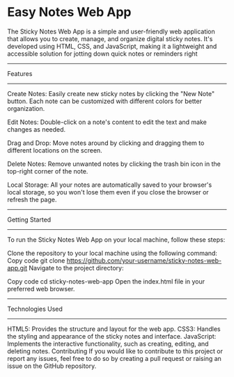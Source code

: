 # Easy Notes Web App
The Sticky Notes Web App is a simple and user-friendly web application that allows you to create, manage, and organize digital sticky notes. It's developed using HTML, CSS, and JavaScript, making it a lightweight and accessible solution for jotting down quick notes or reminders right
***


Features
***
Create Notes: Easily create new sticky notes by clicking the "New Note" button. Each note can be customized with different colors for better organization.

Edit Notes: Double-click on a note's content to edit the text and make changes as needed.

Drag and Drop: Move notes around by clicking and dragging them to different locations on the screen.

Delete Notes: Remove unwanted notes by clicking the trash bin icon in the top-right corner of the note.

Local Storage: All your notes are automatically saved to your browser's local storage, so you won't lose them even if you close the browser or refresh the page.
***

Getting Started
***
To run the Sticky Notes Web App on your local machine, follow these steps:

Clone the repository to your local machine using the following command:
Copy code
git clone https://github.com/your-username/sticky-notes-web-app.git
Navigate to the project directory:

Copy code
cd sticky-notes-web-app
Open the index.html file in your preferred web browser.


***
Technologies Used
***
HTML5: Provides the structure and layout for the web app.
CSS3: Handles the styling and appearance of the sticky notes and interface.
JavaScript: Implements the interactive functionality, such as creating, editing, and deleting notes.
Contributing
If you would like to contribute to this project or report any issues, feel free to do so by creating a pull request or raising an issue on the GitHub repository.




 

